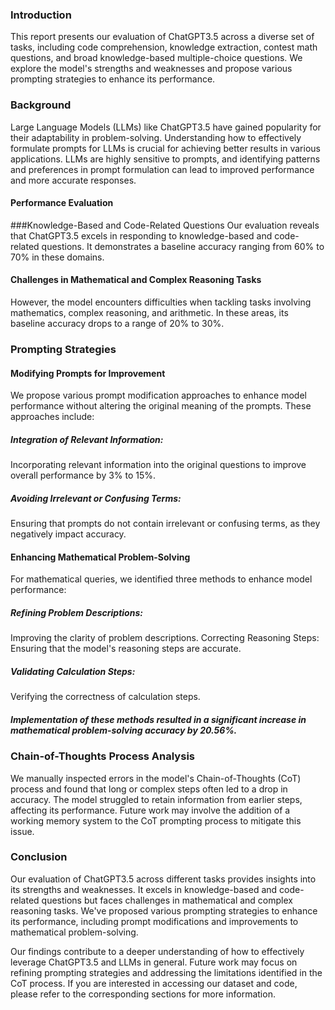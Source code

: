 ### Introduction
This report presents our evaluation of ChatGPT3.5 across a diverse set of tasks, including code comprehension, knowledge extraction, contest math questions, and broad knowledge-based multiple-choice questions. We explore the model's strengths and weaknesses and propose various prompting strategies to enhance its performance.

### Background
Large Language Models (LLMs) like ChatGPT3.5 have gained popularity for their adaptability in problem-solving. Understanding how to effectively formulate prompts for LLMs is crucial for achieving better results in various applications. LLMs are highly sensitive to prompts, and identifying patterns and preferences in prompt formulation can lead to improved performance and more accurate responses.

#### Performance Evaluation
###Knowledge-Based and Code-Related Questions
Our evaluation reveals that ChatGPT3.5 excels in responding to knowledge-based and code-related questions. It demonstrates a baseline accuracy ranging from 60% to 70% in these domains.

#### Challenges in Mathematical and Complex Reasoning Tasks
However, the model encounters difficulties when tackling tasks involving mathematics, complex reasoning, and arithmetic. In these areas, its baseline accuracy drops to a range of 20% to 30%.

### Prompting Strategies
#### Modifying Prompts for Improvement
We propose various prompt modification approaches to enhance model performance without altering the original meaning of the prompts. These approaches include:

##### Integration of Relevant Information:
Incorporating relevant information into the original questions to improve overall performance by 3% to 15%.

##### Avoiding Irrelevant or Confusing Terms: 
Ensuring that prompts do not contain irrelevant or confusing terms, as they negatively impact accuracy.

#### Enhancing Mathematical Problem-Solving
For mathematical queries, we identified three methods to enhance model performance:

##### Refining Problem Descriptions: 
Improving the clarity of problem descriptions.
Correcting Reasoning Steps: Ensuring that the model's reasoning steps are accurate.
##### Validating Calculation Steps: 
Verifying the correctness of calculation steps.
##### Implementation of these methods resulted in a significant increase in mathematical problem-solving accuracy by 20.56%.
### Chain-of-Thoughts Process Analysis
We manually inspected errors in the model's Chain-of-Thoughts (CoT) process and found that long or complex steps often led to a drop in accuracy. The model struggled to retain information from earlier steps, affecting its performance. Future work may involve the addition of a working memory system to the CoT prompting process to mitigate this issue.

### Conclusion
Our evaluation of ChatGPT3.5 across different tasks provides insights into its strengths and weaknesses. It excels in knowledge-based and code-related questions but faces challenges in mathematical and complex reasoning tasks. We've proposed various prompting strategies to enhance its performance, including prompt modifications and improvements to mathematical problem-solving.

Our findings contribute to a deeper understanding of how to effectively leverage ChatGPT3.5 and LLMs in general. Future work may focus on refining prompting strategies and addressing the limitations identified in the CoT process. If you are interested in accessing our dataset and code, please refer to the corresponding sections for more information.
